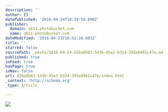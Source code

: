 ```yaml
---
description: ''
author: []
datePublished: '2016-04-24T10:19:58.890Z'
publisher:
  domain: s611.photobucket.com
  name: s611.photobucket.com
dateModified: '2016-04-23T16:52:26.603Z'
title: ''
starred: false
sourcePath: _posts/2016-04-24-d26a8b83-543b-45e2-b324-395e0461c47e.md
published: true
inFeed: true
hasPage: true
inNav: false
url: d26a8b83-543b-45e2-b324-395e0461c47e/index.html
_context: 'http://schema.org'
_type: Article

---
```

![](http://i611.photobucket.com/albums/tt191/Leda_Grace_Rasmussen/2016-04-21%2020.31.43_zpsswaqjj2r.jpg?1461429565144&1461429577970&1461429588771&1461429602723&1461429624430)